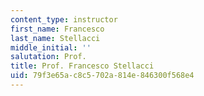 ```yaml
---
content_type: instructor
first_name: Francesco
last_name: Stellacci
middle_initial: ''
salutation: Prof.
title: Prof. Francesco Stellacci
uid: 79f3e65a-c8c5-702a-814e-846300f568e4
---
```


